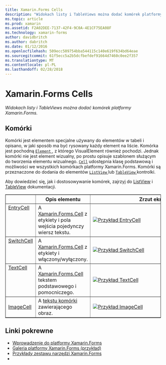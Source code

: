 ```yaml
---
title: Xamarin.Forms Cells
description: "Widokach listy i TableViews można dodać komórek platformy Xamarin.Forms."
ms.topic: article
ms.prod: xamarin
ms.assetid: F2A02DEE-7137-42F4-9C0A-4E1CF75EA08F
ms.technology: xamarin-forms
author: davidbritch
ms.author: dabritch
ms.date: 01/12/2016
ms.openlocfilehash: 509ecc509754bba544115c140e619f634bd64eae
ms.sourcegitcommit: 61f5ecc5a2b5dcfbefdef91664d7460c0ee2f357
ms.translationtype: MT
ms.contentlocale: pl-PL
ms.lasthandoff: 02/28/2018
---
```

# <a name="xamarinforms-cells"></a>Xamarin.Forms Cells

_Widokach listy i TableViews można dodać komórek platformy Xamarin.Forms._

<style></style>

## <a name="cells"></a>Komórki

Komórki jest elementem specjalne używany do elementów w tabeli i opisano, w jaki sposób ma być rysowany każdy element na liście. Komórka jest pochodną [ `Element` ](https://developer.xamarin.com/api/type/Xamarin.Forms.Element/), z którego VisualElement również pochodzi. Jednak komórki nie jest element wizualny, po prostu opisuje szablonem służącym do tworzenia elementu wizualnego. [`Cell`](https://developer.xamarin.com/api/type/Xamarin.Forms.Cell/) udostępnia klasę podstawową i możliwości we wszystkich komórkach platformy Xamarin.Forms. Komórki są przeznaczone do dodania do elementów [ `ListView` ](https://developer.xamarin.com/api/type/Xamarin.Forms.ListView/) lub [ `TableView` ](https://developer.xamarin.com/api/type/Xamarin.Forms.TableView/) kontrolki.

Aby dowiedzieć się, jak i dostosowywanie komórek, zajrzyj do [ListView](~/xamarin-forms/user-interface/listview/index.md) i [TableView](~/xamarin-forms/user-interface/tableview.md) dokumentacji.

<table align="center" border="1" cellpadding="1" cellspacing="1">
<thead>
    <th>
      <strong></strong>
    </th>
    <th>
      <strong>Opis elementu</strong>
    </th>
    <th style="min-width:400px">
      <strong>Zrzut ekranu</strong>
    </th>
  </thead>
  <tbody>
    <tr>
    <td valign="top">
      <a href="https://developer.xamarin.com/api/type/Xamarin.Forms.EntryCell/">EntryCell</a>
    </td>
    <td valign="top">
A <a href="https://developer.xamarin.com/api/type/Xamarin.Forms.Cell/">Xamarin.Forms.Cell</a> z etykiety i pola wejścia pojedynczy wiersz tekstu.
    </td>
    <td>
    <a href="https://github.com/xamarin/xamarin-forms-samples/blob/master/FormsGallery/FormsGallery/FormsGallery/EntryDemoPage.cs"><img src="cells-images/EntryCell.png" title="Przykład EntryCell" class="tableimg">
    </a></td>
  </tr>
  <tr>
    <td valign="top">
      <a href="https://developer.xamarin.com/api/type/Xamarin.Forms.SwitchCell/">SwitchCell</a>
    </td>
    <td valign="top">
A <a href="https://developer.xamarin.com/api/type/Xamarin.Forms.Cell/">Xamarin.Forms.Cell</a> z etykiety i włączony/wyłączony.
    </td>
    <td>
    <a href="https://github.com/xamarin/xamarin-forms-samples/blob/master/FormsGallery/FormsGallery/FormsGallery/SwitchCellDemoPage.cs"><img src="cells-images/SwitchCell.png" title="Przykład SwitchCell" class="tableimg">
    </a></td>
  </tr>
  <tr>
    <td valign="top">
      <a href="https://developer.xamarin.com/api/type/Xamarin.Forms.TextCell/">TextCell</a>
    </td>
    <td valign="top">
A <a href="https://developer.xamarin.com/api/type/Xamarin.Forms.Cell/">Xamarin.Forms.Cell</a> tekstem podstawowego i pomocniczego.
    </td>
    <td>
    <a href="https://github.com/xamarin/xamarin-forms-samples/blob/master/FormsGallery/FormsGallery/FormsGallery/TextCellDemoPage.cs"><img src="cells-images/TextCell.png" title="Przykład TextCell" class="tableimg">
    </a></td>
  </tr>
      <tr>
    <td>
      <a href="https://developer.xamarin.com/api/type/Xamarin.Forms.ImageCell/">ImageCell</a>
    </td>
    <td valign="top">
A <a href="https://developer.xamarin.com/api/type/Xamarin.Forms.TextCell/">tekstu komórki</a> zawierającego obraz.
    </td>
    <td>
    <a href="https://github.com/xamarin/xamarin-forms-samples/blob/master/FormsGallery/FormsGallery/FormsGallery/ImageCellDemoPage.cs"><img src="cells-images/ImageCell.png" title="Przykład ImageCell" class="tableimg">
    </a></td>
  </tr>
  </tbody>
</table>



## <a name="related-links"></a>Linki pokrewne

- [Wprowadzenie do platformy Xamarin.Forms](~/xamarin-forms/get-started/introduction-to-xamarin-forms.md)
- [Galeria platformy Xamarin.Forms (przykład)](https://developer.xamarin.com/samples/xamarin-forms/FormsGallery/)
- [Przykłady zestawu narzędzi Xamarin.Forms](https://developer.xamarin.com/samples/xamarin-forms/all/)
- [](https://developer.xamarin.com/api/namespace/Xamarin.Forms/)
